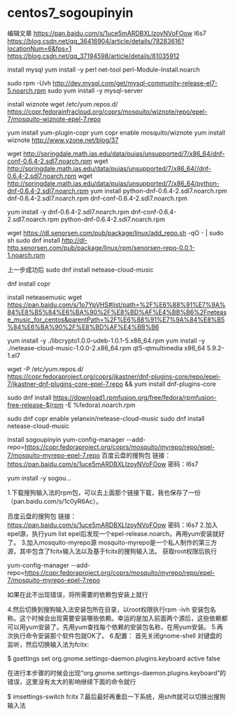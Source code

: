 # centos7_sogoupinyin


编辑文章
https://pan.baidu.com/s/1uce5mARDBXLIzoyNVoFOow l6s7
https://blog.csdn.net/qq_36416904/article/details/78283616?locationNum=6&fps=1
https://blog.csdn.net/qq_37194598/article/details/81035912

install mysql
yum install -y perl net-tool perl-Module-Install.noarch

sudo rpm -Uvh http://dev.mysql.com/get/mysql-community-release-el7-5.noarch.rpm
sudo yum install -y mysql-server

install wiznote
wget /etc/yum.repos.d/ https://copr.fedorainfracloud.org/coprs/mosquito/wiznote/repo/epel-7/mosquito-wiznote-epel-7.repo

yum install yum-plugin-copr
yum copr enable mosquito/wiznote
yum install wiznote
http://www.yzone.net/blog/37

wget http://springdale.math.ias.edu/data/puias/unsupported/7/x86_64/dnf-conf-0.6.4-2.sdl7.noarch.rpm
wget http://springdale.math.ias.edu/data/puias/unsupported/7/x86_64//dnf-0.6.4-2.sdl7.noarch.rpm
wget http://springdale.math.ias.edu/data/puias/unsupported/7/x86_64/python-dnf-0.6.4-2.sdl7.noarch.rpm
yum install python-dnf-0.6.4-2.sdl7.noarch.rpm dnf-0.6.4-2.sdl7.noarch.rpm dnf-conf-0.6.4-2.sdl7.noarch.rpm

yum install -y dnf-0.6.4-2.sdl7.noarch.rpm dnf-conf-0.6.4-2.sdl7.noarch.rpm python-dnf-0.6.4-2.sdl7.noarch.rpm

wget https://dl.senorsen.com/pub/package/linux/add_repo.sh -qO - | sudo sh
sudo dnf install http://dl-http.senorsen.com/pub/package/linux/rpm/senorsen-repo-0.0.1-1.noarch.rpm

上一步成功后
sudo dnf install netease-cloud-music

dnf install copr

install neteasemusic
wget https://pan.baidu.com/s/1o7YpVHS#list/path=%2F%E6%88%91%E7%9A%84%E8%B5%84%E6%BA%90%2F%E8%BD%AF%E4%BB%B6%2Fnetease_music_for_centos&parentPath=%2F%E6%88%91%E7%9A%84%E8%B5%84%E6%BA%90%2F%E8%BD%AF%E4%BB%B6

yum install -y ./libcrypto1.0.0-udeb-1.0.1-5.x86_64.rpm
yum install -y ./netease-cloud-music-1.0.0-2.x86_64.rpm qt5-qtmultimedia x86_64 5.9.2-1.el7

wget -P /etc/yum.repos.d/ https://copr.fedoraproject.org/coprs/jkastner/dnf-plugins-core/repo/epel-7/jkastner-dnf-plugins-core-epel-7.repo && yum install dnf-plugins-core

sudo dnf install https://download1.rpmfusion.org/free/fedora/rpmfusion-free-release-$(rpm -E %fedora).noarch.rpm

sudo dnf copr enable yelanxin/netease-cloud-music
sudo dnf install netease-cloud-music

install sogoupinyin
yum-config-manager --add-repo=https://copr.fedoraproject.org/coprs/mosquito/myrepo/repo/epel-7/mosquito-myrepo-epel-7.repo
百度云盘的搜狗包 链接：https://pan.baidu.com/s/1uce5mARDBXLIzoyNVoFOow 密码：l6s7

yum install -y sogou...

1.下载搜狗输入法的rpm包，可以去上面那个链接下载，我也保存了一份（pan.baidu.com/s/1c0yR6Ac）。

百度云盘的搜狗包 链接：https://pan.baidu.com/s/1uce5mARDBXLIzoyNVoFOow 密码：l6s7
2.加入epel源，执行yum list epel后发现一个epel-release.noarch。再用yum安装就好了。
3.加入mosquito-myrepo源
mosquito-myrepo是一个私人制作的第三方源，其中包含了fcitx输入法以及基于fcitx的搜狗输入法。
获取root权限后执行

yum-config-manager --add-repo=https://copr.fedoraproject.org/coprs/mosquito/myrepo/repo/epel-7/mosquito-myrepo-epel-7.repo

如果在此不出现错误，将所需要的依赖包安装上就行

4.然后切换到搜狗输入法安装包所在目录，以root权限执行rpm -ivh 安装包名称。这个时候会出现需要安装哪些依赖。幸运的是加入前面两个源后，这些依赖都可以用yum安装了。先用yum查找每个依赖的安装包名称，在用yum安装。
5.再次执行命令安装那个软件包就OK了。
6.配置：
首先关闭gnome-shell 对键盘的监听，然后切换输入法为fcitx:

$ gsettings set org.gnome.settings-daemon.plugins.keyboard active false

在进行本步骤的时候会出现“org.gnome.settings-daemon.plugins.keyboard”的错误，这里没有太大的影响继续下面的命令就行

$ imsettings-switch fcitx
7.最后最好再重启一下系统，用shift就可以切换出搜狗输入法
